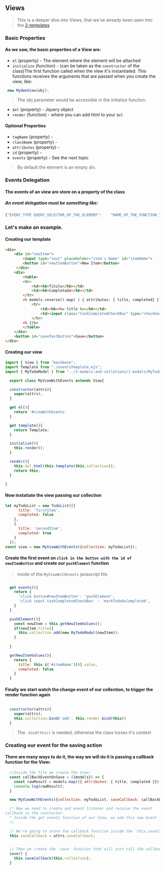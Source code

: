 ## Views
> This is a deeper dive into Views, that we've already been seen into the [2-templates](helpers/2-templates)

### Basic Properties

#### As we saw, the basic properties of a View are:
 * `el` (property) - The element where the element will be attached
 * `initialize` (function) - (can be taken as the `constructor` of the class)The first function called when the view it's instantiated. This functions receives  the arguments that are passed when you create the view, like:
 ```javascript
  new MyOwnView(obj);
 ```
 > The obj parameter would be accessible in the initialize function.

 * `$el` (property) - Jquery object
 * `render` (function) - where you can add html to your `$el`
#### Optional Properties
 * `tagName` (property) -
 * `className` (property) -
 * `attributes` (property) -
 * `id` (property) -
 * `events` (property) - See the next topic
 > By default the element is an empty div.

### Events Delegation

#### The events of an view are store on a property of the class
##### An event delegation must be something like:
```javascript 
{"EVENT_TYPE QUERY_SELECTOR_OF_THE_ELEMENT":    "NAME_OF_THE_FUNCTION_TO_BE_INVOLKED" } 
```

### Let's make an example.

#### Creating our template
```html
<div>
    <div id="newItem">
        <input type="text" placeholder="item's Name" id="itemName">
        <button id="newItemButton">New Item</button>
     </div>
    <div>
        <table>
        <tr>
            <td><h6>Titulo</h6></td>
            <td><h6>Completado</h6></td>
        </tr>
        <% models.reverse().map( ( { attributes: { title, completed} }) => { %>
            <tr>
                <td><h6><%= title %></h6></td>
                <td><input class="taskCompletedCheckBox" type="checkbox" <%= completed ? "checked" : '' %> ></td>
            </tr>
        <% })%>
        </table>
    </div>
    <button id="saveTestButton">Save</button>
</div>
```
#### Creating our view

```javascript
import { View } from "backbone";
import Template from "./eventsTemplate.ejs";
import { MyTodoModel } from "../3-models-and-colletions/1-models/MyTodoModel";

  export class MyViewWithEvents extends View{

  constructor(attrs){
    super(attrs);
  }

  get el(){
    return '#viewWithEvents'
  }

  get template(){
    return Template;
  }

  initialize(){
    this.render();
  }

  render(){
    this.$el.html(this.template(this.collection));
    return this;
  }

}

```
#### Now instatiate the view passing our collection
```javascript 
let myTodoList = new TodoList([{
      title: 'firstItem',
      completed: false
    },
    {
      title: 'secondItem',
      completed: true
    }
  ]);
const view = new MyViewWithEvents({collection: myTodoList});

```

#### Create the first event on `click in the button with the id of newItemButton` and create our `pushElement` function

> Inside of the `MyViewWithEvents` javascript file.
```javascript

  get events(){
    return {
      'click button#newItemButton': 'pushElement',
      'click input.taskCompletedCheckBox' : 'markTodoAsCompleted',
    }
  }

  pushElement(){
    const newItem = this.getNewItemValues();
    if(newItem.title){
      this.collection.add(new MyTodoModel(newItem));
    }
    
  }

  getNewItemValues(){
    return { 
      title: this.$('#itemName')[0].value,
      completed: false
    }
  }

```
#### Finally we start watch the change event of our collection, to trigger the render function again

```javascript

  constructor(attrs){
    super(attrs);
    this.collection.bind('add', this.render.bind(this))
  }

```
> The `.bind(this)` is needed, otherwise the class losses it's context

### Creating our event for the saving action
#### There are many ways to do it, the way we will do it is passing a callback function for the View:

```javascript
  //Inside the file we create the View:
  const callBackEventOnSave = ({models}) => {
    const rawResult = models.map(({ attributes: { title, completed }}) => ({title,completed}) );
    console.log(rawResult);
  }

  new MyViewWithEvents({collection: myTodoList, saveCallback: callBackEventOnSave});

  /* Now we need to create and event listener and receive the event 
callback in the contructor.
  * Inside the get events function of our View, we add this new Event 'click button#saveTestButton': 'save'.
  */

  // We're going to store the callback function inside the `this.saveCallback', inside the contructor of the View, add the following line:
  this.saveCallback = attrs.saveCallback;
  

  // Then we create the 'save' function that will just call the callback that we received as parameter:
  save() {
    this.saveCallback(this.collection);
  }

```


 